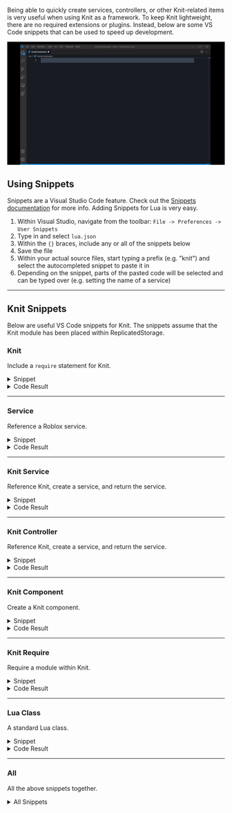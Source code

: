 Being able to quickly create services, controllers, or other Knit-related items is very useful when using Knit as a framework. To keep Knit lightweight, there are no required extensions or plugins. Instead, below are some VS Code snippets that can be used to speed up development.

![Snippets](img/snippets.gif)

## Using Snippets
Snippets are a Visual Studio Code feature. Check out the [Snippets documentation](https://code.visualstudio.com/docs/editor/userdefinedsnippets) for more info. Adding Snippets for Lua is very easy.

1. Within Visual Studio, navigate from the toolbar: `File -> Preferences -> User Snippets`
1. Type in and select `lua.json`
1. Within the `{}` braces, include any or all of the snippets below
1. Save the file
1. Within your actual source files, start typing a prefix (e.g. "knit") and select the autocompleted snippet to paste it in
1. Depending on the snippet, parts of the pasted code will be selected and can be typed over (e.g. setting the name of a service)

-------------------------------------

## Knit Snippets

Below are useful VS Code snippets for Knit. The snippets assume that the Knit module has been placed within ReplicatedStorage.

### Knit
Include a `require` statement for Knit.
<details class="note">
<summary>Snippet</summary>

```json
"Knit": {
	"prefix": ["knit"],
	"body": ["local Knit = require(game:GetService(\"ReplicatedStorage\").Knit)"],
	"description": "Require the Knit module"
}
```

</details>
<details class="success">
<summary>Code Result</summary>

```lua
local Knit = require(game:GetService("ReplicatedStorage").Knit)
```

</details>

-------------------------------------

### Service
Reference a Roblox service.

<details class="note">
<summary>Snippet</summary>

```json
"Service": {
	"prefix": ["service"],
	"body": ["local ${0:Name}Service = game:GetService(\"${0:Name}Service\")"],
	"description": "Roblox Service"
}
```
</details>
<details class="success">
<summary>Code Result</summary>

```lua
local HttpService = game:GetService("HttpService")
```

</details>

-------------------------------------

### Knit Service
Reference Knit, create a service, and return the service.
<details class="note">
<summary>Snippet</summary>

```json
"Knit Service": {
	"prefix": ["knitservice"],
	"body": [
		"local Knit = require(game:GetService(\"ReplicatedStorage\").Knit)",
		"",
		"local ${0:$TM_FILENAME_BASE} = Knit.CreateService {",
		"\tName = \"${0:$TM_FILENAME_BASE}\";",
		"\tClient = {};",
		"}",
		"",
		"",
		"function ${0:$TM_FILENAME_BASE}:KnitStart()",
		"\t",
		"end",
		"",
		"",
		"function ${0:$TM_FILENAME_BASE}:KnitInit()",
		"\t",
		"end",
		"",
		"",
		"return ${0:$TM_FILENAME_BASE}"
	],
	"description": "Knit Service template"
}
```

</details>
<details class="success">
<summary>Code Result</summary>

```lua
local Knit = require(game:GetService("ReplicatedStorage").Knit)

local MyService = Knit.CreateService {
	Name = "MyService";
	Client = {};
}

function MyService:KnitStart()
end

function MyService:KnitInit()
end

return MyService
```

</details>

-------------------------------------

### Knit Controller
Reference Knit, create a service, and return the service.
<details class="note">
<summary>Snippet</summary>

```json
"Knit Controller": {
	"prefix": ["knitcontroller"],
	"body": [
		"local Knit = require(game:GetService(\"ReplicatedStorage\").Knit)",
		"",
		"local ${0:$TM_FILENAME_BASE} = Knit.CreateController { Name = \"${0:$TM_FILENAME_BASE}\" }",
		"",
		"",
		"function ${0:$TM_FILENAME_BASE}:KnitStart()",
		"\t",
		"end",
		"",
		"",
		"function ${0:$TM_FILENAME_BASE}:KnitInit()",
		"\t",
		"end",
		"",
		"",
		"return ${0:$TM_FILENAME_BASE}"
	],
	"description": "Knit Controller template"
}
```

</details>
<details class="success">
<summary>Code Result</summary>

```lua
local Knit = require(game:GetService("ReplicatedStorage").Knit)

local MyController = Knit.CreateController {
	Name = "MyController";
}

function MyController:KnitStart()
end

function MyController:KnitInit()
end

return MyController
```

</details>

-------------------------------------

### Knit Component
Create a Knit component.

<details class="note">
<summary>Snippet</summary>

```json
"Knit Component": {
	"prefix": ["knitcomponent"],
	"body": [
		"local Knit = require(game:GetService(\"ReplicatedStorage\").Knit)",
		"local Janitor = require(Knit.Util.Janitor)",
		"",
		"local ${0:$TM_FILENAME_BASE} = {}",
		"${0:$TM_FILENAME_BASE}.__index = ${0:$TM_FILENAME_BASE}",
		"",
		"${0:$TM_FILENAME_BASE}.Tag = \"${0:$TM_FILENAME_BASE}\"",
		"",
		"",
		"function ${0:$TM_FILENAME_BASE}.new(instance)",
		"\t",
		"\tlocal self = setmetatable({}, ${0:$TM_FILENAME_BASE})",
		"\t",
		"\tself._janitor = Janitor.new()",
		"\t",
		"\treturn self",
		"\t",
		"end",
		"",
		"",
		"function ${0:$TM_FILENAME_BASE}:Init()",
		"end",
		"",
		"",
		"function ${0:$TM_FILENAME_BASE}:Deinit()",
		"end",
		"",
		"",
		"function ${0:$TM_FILENAME_BASE}:Destroy()",
		"\tself._janitor:Destroy()",
		"end",
		"",
		"",
		"return ${0:$TM_FILENAME_BASE}"
	],
	"description": "Knit Component template"
}
```

</details>
<details class="success">
<summary>Code Result</summary>

```lua
local Knit = require(game:GetService("ReplicatedStorage").Knit)
local Janitor = require(Knit.Util.Janitor)

local MyComponent = {}
MyComponent.__index = MyComponent

MyComponent.Tag = "MyComponent"

function MyComponent.new(instance)
	local self = setmetatable({}, MyComponent)
	self._janitor = Janitor.new()
	return self
end

function MyComponent:Init()
end

function MyComponent:Deinit()
end

function MyComponent:Destroy()
	self._janitor:Destroy()
end

return MyComponent
```

</details>

-------------------------------------

### Knit Require
Require a module within Knit.
<details class="note">
<summary>Snippet</summary>

```json
"Knit Require": {
	"prefix": ["knitrequire"],
	"body": ["local ${1:Name} = require(Knit.${2:Util}.${1:Name})"],
	"description": "Knit Require template"
}
```

</details>
<details class="success">
<summary>Code Result</summary>

```lua
local Janitor = require(Knit.Util.Janitor)

local MyComponent = {}
MyComponent.__index = MyComponent

MyComponent.Tag = "MyComponent"

function MyComponent.new(instance)
	local self = setmetatable({}, MyComponent)
	self._janitor = Janitor.new()
	return self
end

function MyComponent:Init()
end

function MyComponent:Deinit()
end

function MyComponent:Destroy()
	self._janitor:Destroy()
end

return MyComponent
```

</details>

-------------------------------------

### Lua Class
A standard Lua class.

<details class="note">
<summary>Snippet</summary>

```json
"Class": {
	"prefix": ["class"],
	"body": [
		"local ${0:$TM_FILENAME_BASE} = {}",
		"${0:$TM_FILENAME_BASE}.__index = ${0:$TM_FILENAME_BASE}",
		"",
		"",
		"function ${0:$TM_FILENAME_BASE}.new()",
		"\tlocal self = setmetatable({}, ${0:$TM_FILENAME_BASE})",
		"\treturn self",
		"end",
		"",
		"",
		"function ${0:$TM_FILENAME_BASE}:Destroy()",
		"\t",
		"end",
		"",
		"",
		"return ${0:$TM_FILENAME_BASE}"
	],
	"description": "Lua Class"
}
```

</details>
<details class="success">
<summary>Code Result</summary>

```lua
local MyClass = {}
MyClass.__index = MyClass

function MyClass.new()
	local self = setmetatable({}, MyClass)
	return self
end

function MyClass:Destroy()

end

return MyClass
```

</details>

-------------------------------------

### All
All the above snippets together.

<details class="note">
<summary>All Snippets</summary>

```json
{

	"Service": {
		"prefix": ["service"],
		"body": ["local ${0:Name}Service = game:GetService(\"${0:Name}Service\")"],
		"description": "Roblox Service"
	},

	"Class": {
		"prefix": ["class"],
		"body": [
			"local ${0:$TM_FILENAME_BASE} = {}",
			"${0:$TM_FILENAME_BASE}.__index = ${0:$TM_FILENAME_BASE}",
			"",
			"",
			"function ${0:$TM_FILENAME_BASE}.new()",
			"\tlocal self = setmetatable({}, ${0:$TM_FILENAME_BASE})",
			"\treturn self",
			"end",
			"",
			"",
			"function ${0:$TM_FILENAME_BASE}:Destroy()",
			"\t",
			"end",
			"",
			"",
			"return ${0:$TM_FILENAME_BASE}"
		],
		"description": "Lua Class"
	},

	"Knit": {
		"prefix": ["knit"],
		"body": ["local Knit = require(game:GetService(\"ReplicatedStorage\").Knit)"],
		"description": "Require the Knit module"
	},

	"Knit Component": {
		"prefix": ["knitcomponent"],
		"body": [
			"local Knit = require(game:GetService(\"ReplicatedStorage\").Knit)",
			"local Janitor = require(Knit.Util.Janitor)",
			"",
			"local ${0:$TM_FILENAME_BASE} = {}",
			"${0:$TM_FILENAME_BASE}.__index = ${0:$TM_FILENAME_BASE}",
			"",
			"${0:$TM_FILENAME_BASE}.Tag = \"${0:$TM_FILENAME_BASE}\"",
			"",
			"",
			"function ${0:$TM_FILENAME_BASE}.new(instance)",
			"\t",
			"\tlocal self = setmetatable({}, ${0:$TM_FILENAME_BASE})",
			"\t",
			"\tself._janitor = Janitor.new()",
			"\t",
			"\treturn self",
			"\t",
			"end",
			"",
			"",
			"function ${0:$TM_FILENAME_BASE}:Init()",
			"end",
			"",
			"",
			"function ${0:$TM_FILENAME_BASE}:Deinit()",
			"end",
			"",
			"",
			"function ${0:$TM_FILENAME_BASE}:Destroy()",
			"\tself._janitor:Destroy()",
			"end",
			"",
			"",
			"return ${0:$TM_FILENAME_BASE}"
		],
		"description": "Knit Component template"
	},

	"Knit Service": {
		"prefix": ["knitservice"],
		"body": [
			"local Knit = require(game:GetService(\"ReplicatedStorage\").Knit)",
			"",
			"local ${0:$TM_FILENAME_BASE} = Knit.CreateService {",
			"\tName = \"${0:$TM_FILENAME_BASE}\";",
			"\tClient = {};",
			"}",
			"",
			"",
			"function ${0:$TM_FILENAME_BASE}:KnitStart()",
			"\t",
			"end",
			"",
			"",
			"function ${0:$TM_FILENAME_BASE}:KnitInit()",
			"\t",
			"end",
			"",
			"",
			"return ${0:$TM_FILENAME_BASE}"
		],
		"description": "Knit Service template"
	},

	"Knit Controller": {
		"prefix": ["knitcontroller"],
		"body": [
			"local Knit = require(game:GetService(\"ReplicatedStorage\").Knit)",
			"",
			"local ${0:$TM_FILENAME_BASE} = Knit.CreateController { Name = \"${0:$TM_FILENAME_BASE}\" }",
			"",
			"",
			"function ${0:$TM_FILENAME_BASE}:KnitStart()",
			"\t",
			"end",
			"",
			"",
			"function ${0:$TM_FILENAME_BASE}:KnitInit()",
			"\t",
			"end",
			"",
			"",
			"return ${0:$TM_FILENAME_BASE}"
		],
		"description": "Knit Controller template"
	},

	"Knit Require": {
		"prefix": ["knitrequire"],
		"body": ["local ${1:Name} = require(Knit.${2:Util}.${1:Name})"],
		"description": "Knit Require template"
	}

}
```

</details>
